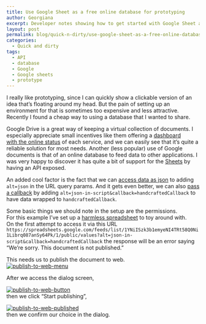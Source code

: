 ```yaml
---
title: Use Google Sheet as a free online database for prototyping
author: Georgiana
excerpt: Developer notes showing how to get started with Google Sheet as a free online database for prototyping
layout: post
permalink: blog/quick-n-dirty/use-google-sheet-as-a-free-online-database-for-prototyping/
categories:
  - Quick and dirty
tags:
  - API
  - database
  - Google
  - Google sheets
  - prototype
---
```

I really like prototyping, since I can quickly show a clickable version of an idea that&#8217;s floating around my head. But the pain of setting up an environment for that is sometimes too expensive and less attractive. Recently I found a cheap way to using a database that I wanted to share.

Google Drive is a great way of keeping a virtual collection of documents. I especially appreciate small incentives like them offering a [dashboard with the online status][1] of each service, and we can easily see that it&#8217;s quite a reliable solution for most needs. Another (less popular) use of Google documents is that of an online database to feed data to other applications. I was very happy to discover it has quite a bit of support for the [Sheets][2] by having an API exposed.

An added cool factor is the fact that we can [access data as json][3] to adding `alt=json` in the URL query params. And it gets even better, we can also [pass a callback][4] by adding `alt=json-in-script&callback=handcraftedCallback` to have data wrapped to `handcraftedCallback`.

Some basic things we should note in the setup are the permissions.  
For this example I&#8217;ve set up a [harmless spreadsheet][4] to toy around with.  
On the first attempt to access it via this URL  
`https://spreadsheets.google.com/feeds/list/1YNiISzk3b1emyeNI4TRt58Q0Ni1Librq087anSy64Pk/1/public/values?alt=json-in-script&callback=handcraftedCallback` the response will be an error saying &#8220;We&#8217;re sorry. This document is not published.&#8221;

This needs us to publish the document to web.  
<a class="thickbox" title=" " href="http://i1.wp.com/www.tekkie.ro/wp-content/gallery/bugs-screenshots/publish-to-web-menu.jpg" rel="" data-image-id="28" data-src="http://www.tekkie.ro/wp-content/gallery/bugs-screenshots/publish-to-web-menu.jpg" data-thumbnail="http://i2.wp.com/www.tekkie.ro/wp-content/gallery/bugs-screenshots/thumbs/thumbs_publish-to-web-menu.jpg?w=700" data-title="publish-to-web-menu" data-description=" "><img class="ngg-singlepic ngg-none" src="http://i2.wp.com/www.tekkie.ro/wp-content/gallery/bugs-screenshots/thumbs/thumbs_publish-to-web-menu.jpg?w=700" alt="publish-to-web-menu" data-recalc-dims="1" /></a>

After we access the dialog screen,

<a class="thickbox" title=" " href="http://i0.wp.com/www.tekkie.ro/wp-content/gallery/bugs-screenshots/publish-to-web-button.jpg" rel="" data-image-id="27" data-src="http://www.tekkie.ro/wp-content/gallery/bugs-screenshots/publish-to-web-button.jpg" data-thumbnail="http://i0.wp.com/www.tekkie.ro/wp-content/gallery/bugs-screenshots/thumbs/thumbs_publish-to-web-button.jpg?w=700" data-title="publish-to-web-button" data-description=" "><img class="ngg-singlepic ngg-none" src="http://i0.wp.com/www.tekkie.ro/wp-content/gallery/bugs-screenshots/thumbs/thumbs_publish-to-web-button.jpg?w=700" alt="publish-to-web-button" data-recalc-dims="1" /></a>  
then we click &#8220;Start publishing&#8221;,

<a class="thickbox" title=" " href="http://i2.wp.com/www.tekkie.ro/wp-content/gallery/bugs-screenshots/publish-to-web-published.jpg" rel="" data-image-id="29" data-src="http://www.tekkie.ro/wp-content/gallery/bugs-screenshots/publish-to-web-published.jpg" data-thumbnail="http://i2.wp.com/www.tekkie.ro/wp-content/gallery/bugs-screenshots/thumbs/thumbs_publish-to-web-published.jpg?w=700" data-title="publish-to-web-published" data-description=" "><img class="ngg-singlepic ngg-none" src="http://i2.wp.com/www.tekkie.ro/wp-content/gallery/bugs-screenshots/thumbs/thumbs_publish-to-web-published.jpg?w=700" alt="publish-to-web-published" data-recalc-dims="1" /></a>  
then we confirm our choice in the dialog.

 [1]: http://www.google.com/appsstatus#hl=en&v=status
 [2]: https://developers.google.com/google-apps/spreadsheets/
 [3]: https://developers.google.com/gdata/docs/json?hl=en#json-output
 [4]: https://developers.google.com/gdata/docs/json?hl=en#json-in-script-output
